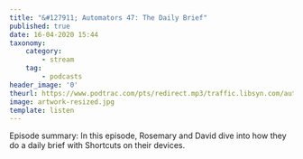 ```yaml
---
title: "&#127911; Automators 47: The Daily Brief"
published: true
date: 16-04-2020 15:44
taxonomy:
    category:
        - stream
    tag:
        - podcasts
header_image: '0'
theurl: https://www.podtrac.com/pts/redirect.mp3/traffic.libsyn.com/automatorsrelay/automators047.mp3
image: artwork-resized.jpg
template: listen
--- 
```

Episode summary: In this episode, Rosemary and David dive into how they do a daily brief with Shortcuts on their devices.
